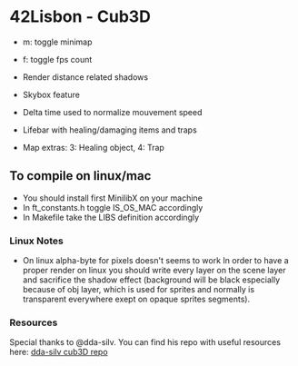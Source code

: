 # 42Lisbon - Cub3D

* m: toggle minimap
* f: toggle fps count

* Render distance related shadows
* Skybox feature
* Delta time used to normalize mouvement speed
* Lifebar with healing/damaging items and traps
* Map extras: 3: Healing object, 4: Trap

## To compile on linux/mac
* You should install first MinilibX on your machine
* In ft_constants.h toggle IS_OS_MAC accordingly
* In Makefile take the LIBS definition accordingly

### Linux Notes
* On linux alpha-byte for pixels doesn't seems to work
In order to have a proper render on linux you should write every layer on the scene layer and sacrifice the shadow effect (background will be black especially because of obj layer, which is used for sprites and normally is transparent everywhere exept on opaque sprites segments).

### Resources
Special thanks to @dda-silv. You can find his repo with useful resources here:
[dda-silv cub3D repo](https://github.com/DimitriDaSilva/42_cub3d)